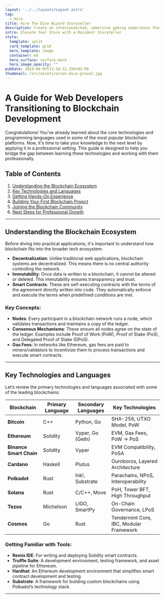 ```yaml
---
layout: '../../layouts/Layout.astro'
tag:
  - Hire
title: Hire The Dice Wizard Storyteller
description: Create an interconnected, immersive gaming experience that keeps players coming back for more.
intro: Elevate Your Store with a Resident Storyteller
style:
  template: split
  card_template: grid
  hero_template: image
  container: md
  hero_surface: surface-dark
  hero_image_opacity: ""
pubDate: 2024-04-03T12:14:12.256+02:00
thumbnail: /src/assets/elven-dice-grove2.jpg
---
```


# A Guide for Web Developers Transitioning to Blockchain Development

Congratulations! You've already learned about the core technologies and programming languages used in some of the most popular blockchain platforms. Now, it's time to take your knowledge to the next level by applying it in a professional setting. This guide is designed to help you bridge the gap between learning these technologies and working with them professionally.

## Table of Contents
1. [Understanding the Blockchain Ecosystem](#understanding-the-blockchain-ecosystem)
2. [Key Technologies and Languages](#key-technologies-and-languages)
3. [Getting Hands-On Experience](#getting-hands-on-experience)
4. [Building Your First Blockchain Project](#building-your-first-blockchain-project)
5. [Joining the Blockchain Community](#joining-the-blockchain-community)
6. [Next Steps for Professional Growth](#next-steps-for-professional-growth)

---

## Understanding the Blockchain Ecosystem

Before diving into practical applications, it's important to understand how blockchain fits into the broader tech ecosystem:

- **Decentralization**: Unlike traditional web applications, blockchain systems are decentralized. This means there is no central authority controlling the network.
- **Immutability**: Once data is written to a blockchain, it cannot be altered or deleted. This immutability ensures transparency and trust.
- **Smart Contracts**: These are self-executing contracts with the terms of the agreement directly written into code. They automatically enforce and execute the terms when predefined conditions are met.

### Key Concepts:
- **Nodes**: Every participant in a blockchain network runs a node, which validates transactions and maintains a copy of the ledger.
- **Consensus Mechanisms**: These ensure all nodes agree on the state of the ledger. Examples include Proof of Work (PoW), Proof of Stake (PoS), and Delegated Proof of Stake (DPoS).
- **Gas Fees**: In networks like Ethereum, gas fees are paid to miners/validators to incentivize them to process transactions and execute smart contracts.

---

## Key Technologies and Languages

Let’s review the primary technologies and languages associated with some of the leading blockchains:

| Blockchain | Primary Language | Secondary Languages | Key Technologies |
|------------|------------------|---------------------|------------------|
| **Bitcoin** | C++ | Python, Go | SHA-256, UTXO Model, PoW |
| **Ethereum** | Solidity | Vyper, Go (Geth) | EVM, Gas Fees, PoW → PoS |
| **Binance Smart Chain** | Solidity | Vyper | EVM Compatibility, PoSA |
| **Cardano** | Haskell | Plutus | Ouroboros, Layered Architecture |
| **Polkadot** | Rust | Ink!, Substrate | Parachains, NPoS, Interoperability |
| **Solana** | Rust | C/C++, Move | PoH, Tower BFT, High Throughput |
| **Tezos** | Michelson | LIGO, SmartPy | On-Chain Governance, LPoS |
| **Cosmos** | Go | Rust | Tendermint Core, IBC, Modular Framework |

### Getting Familiar with Tools:
- **Remix IDE**: For writing and deploying Solidity smart contracts.
- **Truffle Suite**: A development environment, testing framework, and asset pipeline for Ethereum.
- **Hardhat**: An Ethereum development environment that simplifies smart contract development and testing.
- **Substrate**: A framework for building custom blockchains using Polkadot’s technology stack.

---
